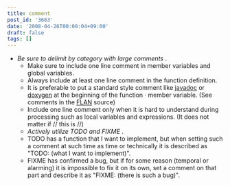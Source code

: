 ```yaml
---
title: comment
post_id: '3663'
date: '2008-04-26T00:00:04+09:00'
draft: false
tags: []
---
```


*   _Be sure to delimit by category with large comments_ .
    *   Make sure to include one line comment in member variables and global variables.
    *   Always include at least one line comment in the function definition.
    *   It is preferable to put a standard style comment like [javadoc](http://ja.wikipedia.org/wiki/Javadoc) or [doxygen](http://ja.wikipedia.org/wiki/Doxygen) at the beginning of the function · member variable. (See comments in the [FLAN](/tag/flan) source)
    *   Include one line comment only when it is hard to understand during processing such as local variables and expressions. (It does not matter if // this is //)
    *   _Actively utilize TODO and FIXME_ .
    *   TODO has a function that I want to implement, but when setting such a comment at such time as time or technically it is described as "TODO: (what I want to implement)".
    *   FIXME has confirmed a bug, but if for some reason (temporal or alarming) it is impossible to fix it on its own, set a comment on that part and describe it as "FIXME: (there is such a bug)".